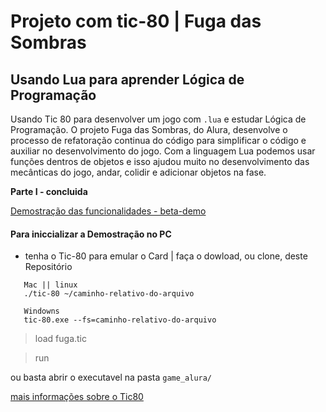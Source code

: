 # Projeto com tic-80 | Fuga das Sombras

## Usando Lua para aprender Lógica de Programação

 Usando Tic 80 para desenvolver um jogo com `.lua` e estudar Lógica de Programação.
O projeto Fuga das Sombras, do Alura, desenvolve o processo de refatoração continua do código
para simplificar o código e auxiliar no desenvolvimento do jogo. 
 Com a linguagem Lua podemos usar funções dentros de objetos e isso ajudou muito no desenvolvimento
das mecânticas do jogo, andar, colidir e adicionar objetos na fase.

**Parte I - concluida**

[Demostração das funcionalidades - beta-demo](https://lancelotti-beta.github.io/tic80_fuga-das-sombras/)

#### Para iniccializar a Demostração no PC

 - tenha o Tic-80 para emular o Card | faça o dowload, ou clone, deste Repositório

 ```
	Mac || linux
	./tic-80 ~/caminho-relativo-do-arquivo
	
	Windowns
	tic-80.exe --fs=caminho-relativo-do-arquivo

 ```

> load fuga.tic

> run

ou basta abrir o executavel na pasta `game_alura/`

[mais informações sobre o Tic80](https://tic80.com/)


